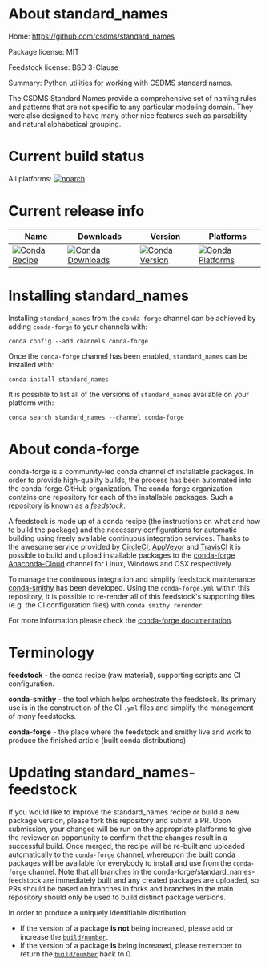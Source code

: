 About standard_names
====================

Home: https://github.com/csdms/standard_names

Package license: MIT

Feedstock license: BSD 3-Clause

Summary: Python utilities for working with CSDMS standard names.

The CSDMS Standard Names provide a comprehensive set of naming
rules and patterns that are not specific to any particular modeling
domain. They were also designed to have many other nice features
such as parsability and natural alphabetical grouping.


Current build status
====================

All platforms:
[![noarch](https://img.shields.io/circleci/project/github/conda-forge/standard_names-feedstock/master.svg?label=noarch)](https://circleci.com/gh/conda-forge/standard_names-feedstock)

Current release info
====================

| Name | Downloads | Version | Platforms |
| --- | --- | --- | --- |
| [![Conda Recipe](https://img.shields.io/badge/recipe-standard_names-green.svg)](https://anaconda.org/conda-forge/standard_names) | [![Conda Downloads](https://img.shields.io/conda/dn/conda-forge/standard_names.svg)](https://anaconda.org/conda-forge/standard_names) | [![Conda Version](https://img.shields.io/conda/vn/conda-forge/standard_names.svg)](https://anaconda.org/conda-forge/standard_names) | [![Conda Platforms](https://img.shields.io/conda/pn/conda-forge/standard_names.svg)](https://anaconda.org/conda-forge/standard_names) |

Installing standard_names
=========================

Installing `standard_names` from the `conda-forge` channel can be achieved by adding `conda-forge` to your channels with:

```
conda config --add channels conda-forge
```

Once the `conda-forge` channel has been enabled, `standard_names` can be installed with:

```
conda install standard_names
```

It is possible to list all of the versions of `standard_names` available on your platform with:

```
conda search standard_names --channel conda-forge
```


About conda-forge
=================

conda-forge is a community-led conda channel of installable packages.
In order to provide high-quality builds, the process has been automated into the
conda-forge GitHub organization. The conda-forge organization contains one repository
for each of the installable packages. Such a repository is known as a *feedstock*.

A feedstock is made up of a conda recipe (the instructions on what and how to build
the package) and the necessary configurations for automatic building using freely
available continuous integration services. Thanks to the awesome service provided by
[CircleCI](https://circleci.com/), [AppVeyor](https://www.appveyor.com/)
and [TravisCI](https://travis-ci.org/) it is possible to build and upload installable
packages to the [conda-forge](https://anaconda.org/conda-forge)
[Anaconda-Cloud](https://anaconda.org/) channel for Linux, Windows and OSX respectively.

To manage the continuous integration and simplify feedstock maintenance
[conda-smithy](https://github.com/conda-forge/conda-smithy) has been developed.
Using the ``conda-forge.yml`` within this repository, it is possible to re-render all of
this feedstock's supporting files (e.g. the CI configuration files) with ``conda smithy rerender``.

For more information please check the [conda-forge documentation](https://conda-forge.org/docs/).

Terminology
===========

**feedstock** - the conda recipe (raw material), supporting scripts and CI configuration.

**conda-smithy** - the tool which helps orchestrate the feedstock.
                   Its primary use is in the construction of the CI ``.yml`` files
                   and simplify the management of *many* feedstocks.

**conda-forge** - the place where the feedstock and smithy live and work to
                  produce the finished article (built conda distributions)


Updating standard_names-feedstock
=================================

If you would like to improve the standard_names recipe or build a new
package version, please fork this repository and submit a PR. Upon submission,
your changes will be run on the appropriate platforms to give the reviewer an
opportunity to confirm that the changes result in a successful build. Once
merged, the recipe will be re-built and uploaded automatically to the
`conda-forge` channel, whereupon the built conda packages will be available for
everybody to install and use from the `conda-forge` channel.
Note that all branches in the conda-forge/standard_names-feedstock are
immediately built and any created packages are uploaded, so PRs should be based
on branches in forks and branches in the main repository should only be used to
build distinct package versions.

In order to produce a uniquely identifiable distribution:
 * If the version of a package **is not** being increased, please add or increase
   the [``build/number``](https://conda.io/docs/user-guide/tasks/build-packages/define-metadata.html#build-number-and-string).
 * If the version of a package **is** being increased, please remember to return
   the [``build/number``](https://conda.io/docs/user-guide/tasks/build-packages/define-metadata.html#build-number-and-string)
   back to 0.
